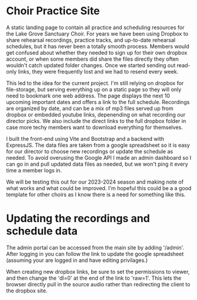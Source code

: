 # Choir Practice Site

A static landing page to contain all practice and scheduling resources for the Lake Grove Sanctuary Choir. For years we have been using Dropbox to share rehearsal recordings, practice tracks, and up-to-date rehearsal schedules, but it has never been a totally smooth process. Members would get confused about whether they needed to sign up for their own dropbox account, or when some members did share the files directly they often wouldn't catch updated folder changes. Once we started sending out read-only links, they were frequently lost and we had to resend every week. 

This led to the idea for the current project. I'm still relying on dropbox for file-storage, but serving everything up on a static page so they will only need to bookmark one web address. The page displays the next 10 upcoming important dates and offers a link to the full schedule. Recordings are organized by date, and can be a mix of mp3 files served up from dropbox or embedded youtube links, depenending on what recording our director picks. We also include the direct links to the full dropbox folder in case more techy members want to download everything for themselves. 

I built the front-end using Vite and Bootstrap and a backend with ExpressJS. The data files are taken from a google spreadsheet so it is easy for our director to choose new recordings or update the schedule as needed. To avoid overusing the Google API I made an admin dashboard so I can go in and pull updated data files as needed, but we won't ping it every time a member logs in. 

We will be testing this out for our 2023-2024 season and making note of what works and what could be improved. I'm hopeful this could be a a good template for other choirs as I know there is a need for something like this.

# Updating the recordings and schedule data
The admin portal can be accessed from the main site by adding '/admin'. After logging in you can follow the link to update the google spreadsheet (assuming your are logged in and have editing privilages.) 

When creating new dropbox links, be sure to set the permissions to viewer, and then change the 'dl=0' at the end of the link to 'raw=1'. This lets the browser directly pull in the source audio rather than redirecting the client to the dropbox site. 

